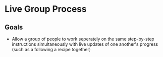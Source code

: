 # Live Group Process

## Goals

* Allow a group of people to work seperately on the same step-by-step instructions simultaneously with live updates of one another's progress (such as a following a recipe together)

